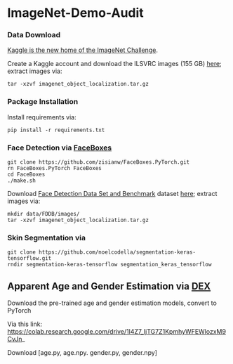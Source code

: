 # ImageNet-Demo-Audit

### Data Download

[Kaggle is the new home of the ImageNet Challenge](https://www.kaggle.com/c/imagenet-object-localization-challenge/overview).

Create a Kaggle account and download the ILSVRC images (155 GB) [here](https://www.kaggle.com/c/imagenet-object-localization-challenge/download/imagenet_object_localization.tar.gz); extract images via:

 ~~~~
 tar -xzvf imagenet_object_localization.tar.gz
 ~~~~

### Package Installation

Install requirements via:

~~~~
pip install -r requirements.txt
~~~~

### Face Detection via [FaceBoxes](https://arxiv.org/abs/1708.05234) 
~~~~
git clone https://github.com/zisianw/FaceBoxes.PyTorch.git
rn FaceBoxes.PyTorch FaceBoxes
cd FaceBoxes
./make.sh
~~~~

Download [Face Detection Data Set and Benchmark](http://vis-www.cs.umass.edu/fddb/) dataset [here](http://tamaraberg.com/faceDataset/originalPics.tar.gz); extract images via:
~~~~
mkdir data/FDDB/images/
tar -xzvf imagenet_object_localization.tar.gz
~~~~

### Skin Segmentation via  

~~~~
git clone https://github.com/noelcodella/segmentation-keras-tensorflow.git
rndir segmentation-keras-tensorflow segmentation_keras_tensorflow
~~~~

## Apparent Age and Gender Estimation via [DEX](https://data.vision.ee.ethz.ch/cvl/rrothe/imdb-wiki/)

Download the pre-trained age and gender estimation models, convert to PyTorch

Via this link: https://colab.research.google.com/drive/1l4Z7_IjTG7Z1KpmhyWFEWlozxM9CvJn_

Download [age.py, age.npy. gender.py, gender.npy]
